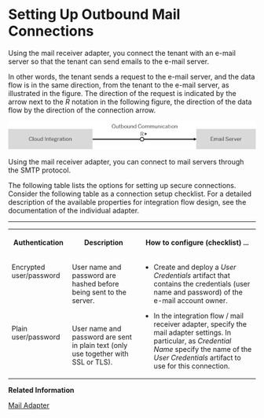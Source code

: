 <!-- loio8b112ba77c3b4896a95b711840b46627 -->

# Setting Up Outbound Mail Connections

Using the mail receiver adapter, you connect the tenant with an e-mail server so that the tenant can send emails to the e-mail server.



In other words, the tenant sends a request to the e-mail server, and the data flow is in the same direction, from the tenant to the e-mail server, as illustrated in the figure. The direction of the request is indicated by the arrow next to the *R* notation in the following figure, the direction of the data flow by the direction of the connection arrow.

![](images/Outbound_Mail_Connection_f690647.png)

Using the mail receiver adapter, you can connect to mail servers through the SMTP protocol.

The following table lists the options for setting up secure connections. Consider the following table as a connection setup checklist. For a detailed description of the available properties for integration flow design, see the documentation of the individual adapter.

****


<table>
<tr>
<th valign="top">

Authentication



</th>
<th valign="top">

Description



</th>
<th valign="top">

How to configure \(checklist\) ...



</th>
</tr>
<tr>
<td valign="top">

Encrypted user/password



</td>
<td valign="top">

User name and password are hashed before being sent to the server.



</td>
<td valign="top" rowspan="2">

-   Create and deploy a *User Credentials* artifact that contains the credentials \(user name and password\) of the e-mail account owner.

-   In the integration flow / mail receiver adapter, specify the mail adapter settings. In particular, as *Credential Name* specify the name of the *User Credentials* artifact to use for this connection.




</td>
</tr>
<tr>
<td valign="top">

Plain user/password



</td>
<td valign="top">

User name and password are sent in plain text \(only use together with SSL or TLS\).



</td>
</tr>
</table>

**Related Information**  


[Mail Adapter](../50-Development/mail-adapter-f1145cc.md "The mail adapter allows you to connect the tenant to an email server. The sender mail adapter can download e-mails and access the e-mail body content as well as attachments. The receiver mail adapter allows you to send encrypted messages by e-mail.")

